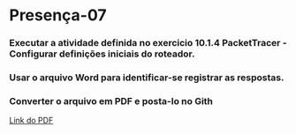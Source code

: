 # Presença-07

### Executar a atividade definida no exercicio 10.1.4 PacketTracer - Configurar definições iniciais do roteador. 
### Usar o arquivo Word para identificar-se registrar as respostas. 
### Converter o arquivo em PDF e posta-lo no Gith

[Link do PDF](https://github.com/NiltonLuan/nilton-guedes-p8-info-sor2/blob/main/atividades-presenca/presenca-07/10.1.4%20Packet%20Tracer%20-%20Configure%20Initial%20Router%20Settings%20-%20RESPONDIDO.pdf)
